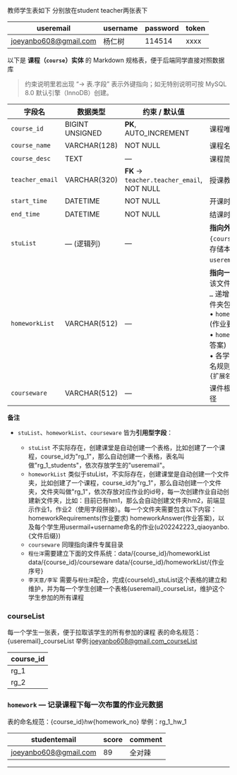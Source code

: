教师学生表如下 分别放在student teacher两张表下

| useremail             | username | password | token |
|-----------------------|----------|----------|-------|
| joeyanbo608@gmail.com | 杨仁树      | 114514   | xxxx  |

以下是 **课程（`course`）实体** 的 Markdown 规格表，便于后端同学直接对照数据库

> 约束说明里若出现 “→ 表.字段” 表示外键指向；如无特别说明可按 MySQL 8.0 默认引擎（InnoDB）创建。

| 字段名             | 数据类型            | 约束 / 默认值                                    | 说明                                                                                                                                                          |
| --------------- | --------------- |---------------------------------------------|-------------------------------------------------------------------------------------------------------------------------------------------------------------|
| `course_id`     | BIGINT UNSIGNED | **PK**, AUTO\_INCREMENT                     | 课程唯一标识                                                                                                                                                      |
| `course_name`   | VARCHAR(128)    | NOT NULL                                    | 课程名称                                                                                                                                                        |
| `course_desc`   | TEXT            | —                                           | 课程简介                                                                                                                                                        |
| `teacher_email` | VARCHAR(320)    | **FK** → `teacher.teacher_email`, NOT NULL  | 授课教师邮箱                                                                                                                                                      |
| `start_time`    | DATETIME        | NOT NULL                                    | 开课时间                                                                                                                                                        |
| `end_time`      | DATETIME        | NOT NULL                                    | 结课时间                                                                                                                                                        |
| `stuList`       | — (逻辑列)         | —                                           | **指向外部表** `{courseid}_students`：存储本课程全部学生的 `useremail` 列表                                                                                                   |
| `homeworkList`  | VARCHAR(512)    | —                                           | **指向一级文件夹路径**。该文件夹下按 `1/ 2/ 3/ …` 递增编号，每个子文件夹包含：<br>  • `homeworkRequirement` (作业要求)<br>  • `homeworkAnswer` (标准答案)<br>  • 各学生提交文件，命名规则 `{useremail}.{扩展名}` |
| `courseware`    | VARCHAR(512)    | —                                           | 课件根目录或关联表路径                                                                                                                                                 |

**备注**

* `stuList`、`homeworkList`、`courseware` 皆为**引用型字段**：

  * `stuList` 不实际存在，创建课堂是自动创建一个表格，比如创建了一个课程，course_id为"rg_1"，那么自动创建一个表格，表名叫做"rg_1_students"，依次存放学生的"useremail"。
  * `homeworkList` 类似于stuList，不实际存在，创建课堂是自动创建一个文件夹，比如创建了一个课程，course_id为"rg_1"，那么自动创建一个文件夹，文件夹叫做"rg_1"，依次存放对应作业的id号，每一次创建作业自动创建新文件夹，比如：目前已有hm1，那么会自动创建文件夹hm2，前端显示作业1，作业2（使用字段拼接）。每一个文件夹需要包含以下内容：homeworkRequirements(作业要求) homeworkAnswer(作业答案)，以及每个学生用usermail+username命名的作业(u202242223_qiaoyanbo.{文件后缀})
  * `courseware` 同理指向课件专属目录
  *  `程仕洋`需要建立下面的文件系统：data/{course_id}/homeworkList data/{course_id}/courseware data/{course_id}/homeworkList/{作业序号}
  * `李天意/李军` 需要与`程仕洋`配合，完成{courseId}_stuList这个表格的建立和维护，并为每一个学生创建一个表格{useremail}_courseList，维护这个学生参加的所有课程

### courseList
每一个学生一张表，便于拉取该学生的所有参加的课程
表的命名规范：{useremail}_courseList 举例:joeyanbo608@gmail.com_courseList

| course_id |
|-----------|
| rg_1      |
| rg_2      |


### `homework`   — 记录课程下每一次布置的作业元数据
表的命名规范：{course_id}_hw_{homework_no} 举例：rg_1_hw_1

| studentemail          | score | comment |
|-----------------------|-------|--------|
| joeyanbo608@gmail.com | 89    | 全对辣    |

---

